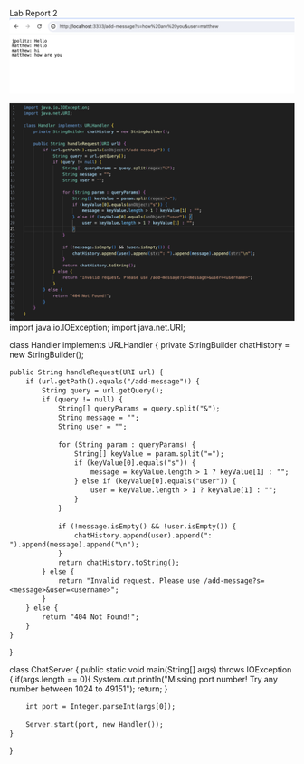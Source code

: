 Lab Report 2
![Image](website.png)

![Image](code.png)
import java.io.IOException;
import java.net.URI;

class Handler implements URLHandler {
    private StringBuilder chatHistory = new StringBuilder();

    public String handleRequest(URI url) {
        if (url.getPath().equals("/add-message")) {
            String query = url.getQuery();
            if (query != null) {
                String[] queryParams = query.split("&");
                String message = "";
                String user = "";

                for (String param : queryParams) {
                    String[] keyValue = param.split("=");
                    if (keyValue[0].equals("s")) {
                        message = keyValue.length > 1 ? keyValue[1] : "";
                    } else if (keyValue[0].equals("user")) {
                        user = keyValue.length > 1 ? keyValue[1] : "";
                    }
                }

                if (!message.isEmpty() && !user.isEmpty()) {
                    chatHistory.append(user).append(": ").append(message).append("\n");
                }
                return chatHistory.toString();
            } else {
                return "Invalid request. Please use /add-message?s=<message>&user=<username>";
            }
        } else {
            return "404 Not Found!";
        }
    }
}

class ChatServer {
    public static void main(String[] args) throws IOException {
        if(args.length == 0){
            System.out.println("Missing port number! Try any number between 1024 to 49151");
            return;
        }

        int port = Integer.parseInt(args[0]);

        Server.start(port, new Handler());
    }
}

